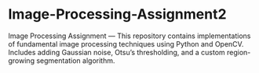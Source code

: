 # Image-Processing-Assignment2
Image Processing Assignment — This repository contains implementations of fundamental image processing techniques using Python and OpenCV. Includes adding Gaussian noise, Otsu’s thresholding, and a custom region-growing segmentation algorithm.
